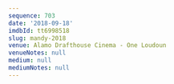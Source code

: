 ```yaml
---
sequence: 703
date: '2018-09-18'
imdbId: tt6998518
slug: mandy-2018
venue: Alamo Drafthouse Cinema - One Loudoun
venueNotes: null
medium: null
mediumNotes: null
---
```


